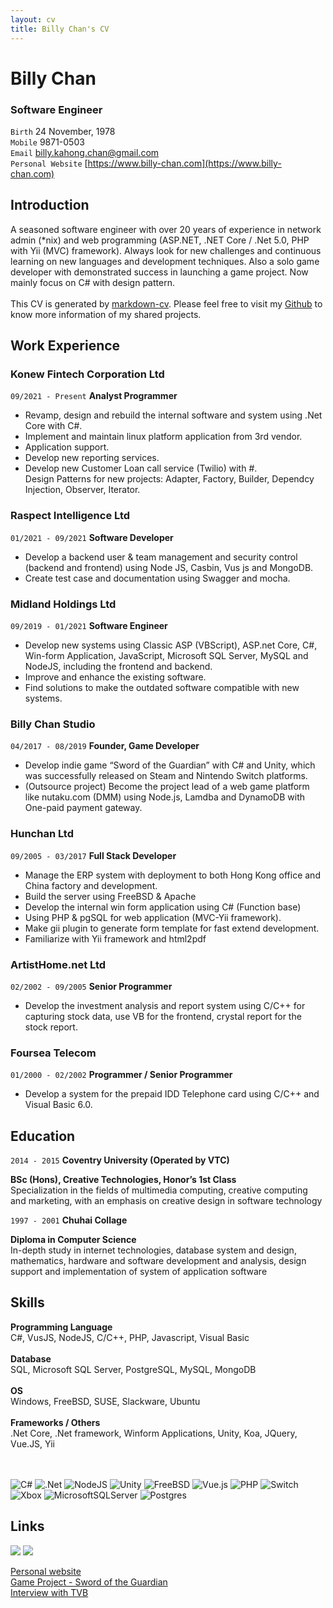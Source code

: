 ```yaml
---
layout: cv
title: Billy Chan's CV
---
```

# Billy Chan 
### Software Engineer
`Birth` 24 November, 1978  
`Mobile` 9871-0503  
`Email` billy.kahong.chan@gmail.com  
`Personal Website` [https://www.billy-chan.com](https://www.billy-chan.com)  


## Introduction

A seasoned software engineer with over 20 years of experience in network admin (*nix) and web programming (ASP.NET, .NET Core / .Net 5.0, PHP with Yii (MVC) framework). Always look for new challenges and continuous learning on new languages and development techniques. Also a solo game developer with demonstrated success in launching a game project. Now mainly focus on C# with design pattern.  
<br />
This CV is generated by [markdown-cv](https://github.com/kahongchan/markdown-cv). Please feel free to visit my [Github](https://github.com/kahongchan) to know more information of my shared projects.

## Work Experience 

### Konew Fintech Corporation Ltd 
`09/2021 - Present`
__Analyst Programmer__
- Revamp, design and rebuild the internal software and system using .Net Core with C#.  
- Implement and maintain linux platform application from 3rd vendor. 
- Application support.
- Develop new reporting services. 
- Develop new Customer Loan call service (Twilio) with #.  
Design Patterns for new projects: Adapter, Factory, Builder, Dependcy Injection, Observer, Iterator.  
  

### Raspect Intelligence Ltd  
`01/2021 - 09/2021`
__Software Developer__ 
- Develop a backend user & team management and security control (backend and frontend) using Node JS, Casbin, Vus js and MongoDB. 
- Create test case and documentation using Swagger and mocha. 
  
   
### Midland Holdings Ltd 
`09/2019 - 01/2021`
__Software Engineer__
- Develop new systems using Classic ASP (VBScript), ASP.net Core, C#, Win-form Application, JavaScript, Microsoft SQL Server, MySQL and NodeJS, including the frontend and backend.  
- Improve and enhance the existing software.  
- Find solutions to make the outdated software compatible with new 
systems.  

### Billy Chan Studio
`04/2017 - 08/2019`
__Founder, Game Developer__
- Develop indie game “Sword of the Guardian” with C# and Unity, which was successfully released on Steam and Nintendo Switch platforms.  
- (Outsource project) Become the project lead of a web game platform like nutaku.com (DMM) using Node.js, Lamdba and DynamoDB with One-paid payment gateway.  

### Hunchan Ltd 
`09/2005 - 03/2017`
__Full Stack Developer__
- Manage the ERP system with deployment to both Hong Kong office and China factory and development.  
- Build the server using FreeBSD & Apache 
- Develop the internal win form application using C# (Function base)
- Using PHP & pgSQL for web application (MVC-Yii framework). 
- Make gii plugin to generate form template for fast extend development. 
- Familiarize with Yii framework and html2pdf
   
### ArtistHome.net Ltd
`02/2002 - 09/2005`
__Senior Programmer__  
- Develop the investment analysis and report system using C/C++ for capturing stock data, use VB for the frontend, crystal report for the stock report. 

### Foursea Telecom  
`01/2000 - 02/2002`
__Programmer / Senior Programmer__
- Develop a system for the prepaid IDD Telephone card using C/C++ and Visual Basic 6.0.

## Education 
`2014 - 2015`
__Coventry University (Operated by VTC)__

__BSc (Hons), Creative Technologies, Honor’s 1st Class__  
Specialization in the fields of multimedia computing, creative computing and marketing, with an emphasis on creative design in software technology

`1997 - 2001`
__Chuhai Collage__

__Diploma in Computer Science__  
In-depth study in internet technologies, database system and design, mathematics, hardware and software development and analysis, design support and implementation of system of application software 

## Skills 
__Programming Language__  
C#, VusJS, NodeJS, C/C++, PHP, Javascript, Visual Basic  
<br />
__Database__  
SQL, Microsoft SQL Server, PostgreSQL, MySQL, MongoDB  
<br />
__OS__  
Windows, FreeBSD, SUSE, Slackware, Ubuntu  
<br />
__Frameworks / Others__  
.Net Core, .Net framework, Winform Applications, Unity, Koa, JQuery, Vue.JS, Yii
<br />  
<br />  

![C#](https://img.shields.io/badge/c%23-%23239120.svg?style=for-the-badge&logo=c-sharp&logoColor=white)
![.Net](https://img.shields.io/badge/.NET-5C2D91?style=for-the-badge&logo=.net&logoColor=white)
![NodeJS](https://img.shields.io/badge/node.js-6DA55F?style=for-the-badge&logo=node.js&logoColor=white)
![Unity](https://img.shields.io/badge/unity-%23000000.svg?style=for-the-badge&logo=unity&logoColor=white)
![FreeBSD](https://img.shields.io/badge/-FreeBSD-%23870000?style=for-the-badge&logo=freebsd&logoColor=white)
![Vue.js](https://img.shields.io/badge/vuejs-%2335495e.svg?style=for-the-badge&logo=vuedotjs&logoColor=%234FC08D)
![PHP](https://img.shields.io/badge/php-%23777BB4.svg?style=for-the-badge&logo=php&logoColor=white)
![Switch](https://img.shields.io/badge/Switch-E60012?style=for-the-badge&logo=nintendo-switch&logoColor=white)
![Xbox](https://img.shields.io/badge/xbox-%23107C10.svg?style=for-the-badge&logo=xbox&logoColor=white)
![MicrosoftSQLServer](https://img.shields.io/badge/Microsoft%20SQL%20Sever-CC2927?style=for-the-badge&logo=microsoft%20sql%20server&logoColor=white)
![Postgres](https://img.shields.io/badge/postgres-%23316192.svg?style=for-the-badge&logo=postgresql&logoColor=white)

## Links  
[<img src="https://img.shields.io/badge/linkedin-%230077B5.svg?style=for-the-badge&logo=linkedin&logoColor=white">](https://www.linkedin.com/in/billykahongchan/)
[<img src="https://img.shields.io/badge/github-%23121011.svg?style=for-the-badge&logo=github&logoColor=white">](https://github.com/kahongchan)  

[Personal website](https://www.billy-chan.com)  
[Game Project - Sword of the Guardian](https://swordofguardian.com)  
[Interview with TVB](https://www.linkedin.com/posts/billykahongchan_interview-with-tvb-activity-6760530503092236288-rSP4?utm_source=linkedin_share&utm_medium=member_desktop_web)  

<!-- ### Footer

Last updated: 27 March 2022 -->